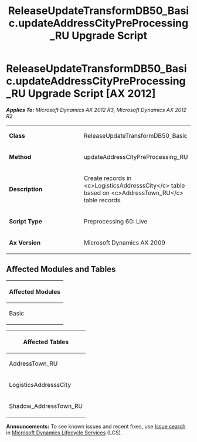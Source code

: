 ﻿---
title: ReleaseUpdateTransformDB50_Basic.updateAddressCityPreProcessing_RU Upgrade Script
TOCTitle: ReleaseUpdateTransformDB50_Basic.updateAddressCityPreProcessing_RU Upgrade Script
ms:assetid: 2c4edcf4-600a-6ba9-f645-524a151ccd32
ms:mtpsurl: https://msdn.microsoft.com/en-us/library/JJ735973(v=AX.60)
ms:contentKeyID: 49707390
ms.date: 05/18/2015
mtps_version: v=AX.60
---

# ReleaseUpdateTransformDB50\_Basic.updateAddressCityPreProcessing\_RU Upgrade Script [AX 2012]


_**Applies To:** Microsoft Dynamics AX 2012 R3, Microsoft Dynamics AX 2012 R2_

<table>
<colgroup>
<col style="width: 50%" />
<col style="width: 50%" />
</colgroup>
<tbody>
<tr class="odd">
<td><p><strong>Class</strong></p></td>
<td><p>ReleaseUpdateTransformDB50_Basic</p></td>
</tr>
<tr class="even">
<td><p><strong>Method</strong></p></td>
<td><p>updateAddressCityPreProcessing_RU</p></td>
</tr>
<tr class="odd">
<td><p><strong>Description</strong></p></td>
<td><p>Create records in &lt;c&gt;LogisticsAddresssCity&lt;/c&gt; table based on &lt;c&gt;AddressTown_RU&lt;/c&gt; table records.</p></td>
</tr>
<tr class="even">
<td><p><strong>Script Type</strong></p></td>
<td><p>Preprocessing 60: Live</p></td>
</tr>
<tr class="odd">
<td><p><strong>Ax Version</strong></p></td>
<td><p>Microsoft Dynamics AX 2009</p></td>
</tr>
</tbody>
</table>


## Affected Modules and Tables

<table>
<colgroup>
<col style="width: 100%" />
</colgroup>
<thead>
<tr class="header">
<th><p>Affected Modules</p></th>
</tr>
</thead>
<tbody>
<tr class="odd">
<td><p>Basic</p></td>
</tr>
</tbody>
</table>


<table>
<colgroup>
<col style="width: 100%" />
</colgroup>
<thead>
<tr class="header">
<th><p>Affected Tables</p></th>
</tr>
</thead>
<tbody>
<tr class="odd">
<td><p>AddressTown_RU</p></td>
</tr>
<tr class="even">
<td><p>LogisticsAddresssCity</p></td>
</tr>
<tr class="odd">
<td><p>Shadow_AddressTown_RU</p></td>
</tr>
</tbody>
</table>

  
**Announcements:** To see known issues and recent fixes, use [Issue search](http://go.microsoft.com/fwlink/?linkid=389258) in [Microsoft Dynamics Lifecycle Services](http://go.microsoft.com/fwlink/?linkid=306505) (LCS).

